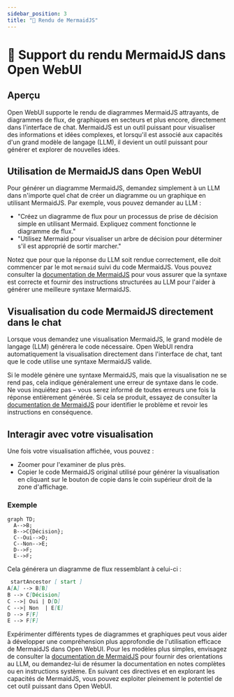 ```yaml
---
sidebar_position: 3
title: "🌊 Rendu de MermaidJS"
---
```


# 🌊 Support du rendu MermaidJS dans Open WebUI

## Aperçu

Open WebUI supporte le rendu de diagrammes MermaidJS attrayants, de diagrammes de flux, de graphiques en secteurs et plus encore, directement dans l'interface de chat. MermaidJS est un outil puissant pour visualiser des informations et idées complexes, et lorsqu'il est associé aux capacités d'un grand modèle de langage (LLM), il devient un outil puissant pour générer et explorer de nouvelles idées.

## Utilisation de MermaidJS dans Open WebUI

Pour générer un diagramme MermaidJS, demandez simplement à un LLM dans n'importe quel chat de créer un diagramme ou un graphique en utilisant MermaidJS. Par exemple, vous pouvez demander au LLM :

* "Créez un diagramme de flux pour un processus de prise de décision simple en utilisant Mermaid. Expliquez comment fonctionne le diagramme de flux."
* "Utilisez Mermaid pour visualiser un arbre de décision pour déterminer s'il est approprié de sortir marcher."

Notez que pour que la réponse du LLM soit rendue correctement, elle doit commencer par le mot `mermaid` suivi du code MermaidJS. Vous pouvez consulter la [documentation de MermaidJS](https://mermaid.js.org/intro/) pour vous assurer que la syntaxe est correcte et fournir des instructions structurées au LLM pour l'aider à générer une meilleure syntaxe MermaidJS.

## Visualisation du code MermaidJS directement dans le chat

Lorsque vous demandez une visualisation MermaidJS, le grand modèle de langage (LLM) générera le code nécessaire. Open WebUI rendra automatiquement la visualisation directement dans l'interface de chat, tant que le code utilise une syntaxe MermaidJS valide.

Si le modèle génère une syntaxe MermaidJS, mais que la visualisation ne se rend pas, cela indique généralement une erreur de syntaxe dans le code. Ne vous inquiétez pas – vous serez informé de toutes erreurs une fois la réponse entièrement générée. Si cela se produit, essayez de consulter la [documentation de MermaidJS](https://mermaid.js.org/intro/) pour identifier le problème et revoir les instructions en conséquence.

## Interagir avec votre visualisation

Une fois votre visualisation affichée, vous pouvez :

* Zoomer pour l'examiner de plus près.
* Copier le code MermaidJS original utilisé pour générer la visualisation en cliquant sur le bouton de copie dans le coin supérieur droit de la zone d'affichage.

### Exemple

```mermaid
graph TD;
  A-->B;
  B-->C{Décision};
  C--Oui-->D;
  C--Non-->E;
  D-->F;
  E-->F;
```

Cela générera un diagramme de flux ressemblant à celui-ci :

```markdown
 startAncestor [ start ]
A[A] --> B[B]
B --> C[Décision]
C -->| Oui | D[D]
C -->| Non  | E[E]
D --> F[F]
E --> F[F]
```

Expérimenter différents types de diagrammes et graphiques peut vous aider à développer une compréhension plus approfondie de l'utilisation efficace de MermaidJS dans Open WebUI. Pour les modèles plus simples, envisagez de consulter la [documentation de MermaidJS](https://mermaid.js.org/intro/) pour fournir des orientations au LLM, ou demandez-lui de résumer la documentation en notes complètes ou en instructions système. En suivant ces directives et en explorant les capacités de MermaidJS, vous pouvez exploiter pleinement le potentiel de cet outil puissant dans Open WebUI.

